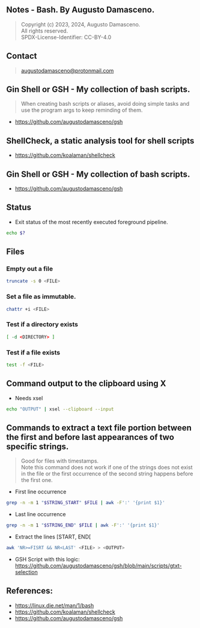 ## Notes - Bash. By Augusto Damasceno.
> Copyright (c) 2023, 2024, Augusto Damasceno.  
> All rights reserved.  
> SPDX-License-Identifier: CC-BY-4.0  

## Contact
> [augustodamasceno@protonmail.com](mailto:augustodamasceno@protonmail.com)

## Gin Shell or GSH - My collection of bash scripts.
> When creating bash scripts or aliases, avoid doing simple tasks and use the program args to keep reminding of them.  
* https://github.com/augustodamasceno/gsh

## ShellCheck, a static analysis tool for shell scripts 
* https://github.com/koalaman/shellcheck

## Gin Shell or GSH - My collection of bash scripts.
* https://github.com/augustodamasceno/gsh

## Status
* Exit status of the most recently executed foreground pipeline.
```bash
echo $? 
```

## Files
### Empty out a file
```bash
truncate -s 0 <FILE>
```
### Set a file as immutable.
```bash
chattr +i <FILE>
```
### Test if a directory exists
```bash
[ -d <DIRECTORY> ]
```
### Test if a file exists
```bash
test -f <FILE>
```

## Command output to the clipboard using X  
* Needs xsel
```bash
echo "OUTPUT" | xsel --clipboard --input
```

## Commands to extract a text file portion between the first and before last appearances of two specific strings.
> Good for files with timestamps.   
> Note this command does not work if one of the strings does not exist 
> in the file or the first occurrence of the second string happens before the first one.
* First line occurrence  
```bash
grep -n -m 1 "$STRING_START" $FILE | awk -F':' '{print $1}'
```
* Last line occurrence  
```bash
grep -n -m 1 "$STRING_END" $FILE | awk -F':' '{print $1}'
```
* Extract the lines [START, END[  
```bash
awk 'NR>=FISRT && NR<LAST' <FILE> > <OUTPUT>
```
* GSH Script with this logic: https://github.com/augustodamasceno/gsh/blob/main/scripts/gtxt-selection  

## References: 
* https://linux.die.net/man/1/bash  
* https://github.com/koalaman/shellcheck  
* https://github.com/augustodamasceno/gsh